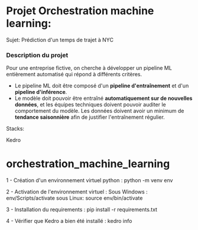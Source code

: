 # Projet Orchestration machine learning:
Sujet: Prédiction d'un temps de trajet à NYC

### Description du projet

Pour une entreprise fictive, on cherche à développer un pipeline ML entièrement automatisé qui répond à différents critères.

- Le pipeline ML doit être composé d'un **pipeline d'entraînement** et d'un **pipeline d'inférence**.
- Le modèle doit pouvoir être entraîné **automatiquement sur de nouvelles données**, et les équipes techniques doivent pouvoir auditer le comportement du modèle. Les données doivent avoir un minimum de **tendance saisonnière** afin de justifier l'entraînement régulier.

Stacks:

Kedro







# orchestration_machine_learning
1 - Création d'un environnement virtuel python :
    python -m venv env

2 -  Activation de l'environnement virtuel :
    Sous Windows : 
        env/Scripts/activate
    sous Linux:
        source env/bin/activate

3 - Installation du requirements :
    pip install -r requirements.txt

4 - Vérifier que Kedro a bien été installé :
    kedro info
